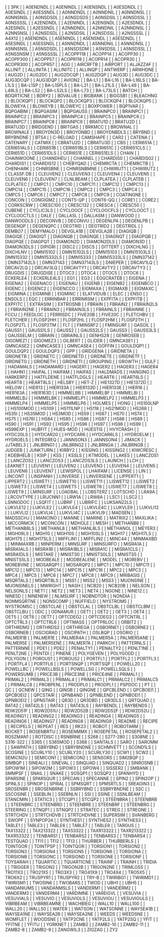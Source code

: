 [ ] 3PK
[ ] A0ENDNDL
[ ] A0ENINDL
[ ] A0ENSNDL
[ ] A0ESDNDL
[ ] A0ESINDL
[ ] A0ESSNDL
[ ] A0NNDNDL
[ ] A0NNDNIL
[ ] A0NNDNSL
[ ] A0NNSNSL
[ ] A0NSDSDL
[ ] A0NSDSDS
[ ] A0NSDSIL
[ ] A0NSDSSL
[ ] A0NSSSSL
[ ] A2ENDNDL
[ ] A2ENINDL
[ ] A2ENSNDL
[ ] A2ESDNDL
[ ] A2ESINDL
[ ] A2ESSNDL
[ ] A2NNDNDL
[ ] A2NNDNIL
[ ] A2NNDNSL
[ ] A2NNSNSL
[ ] A2NSDSDL
[ ] A2NSDSIL
[ ] A2NSDSSL
[ ] A2NSSSSL
[ ] A4X12
[ ] A5ENDNDL
[ ] A5ENINDL
[ ] A5ENSNDL
[ ] A5ESDNDL
[ ] A5ESINDL
[ ] A5ESSNDL
[ ] A5NNDNDL
[ ] A5NNDNIL
[ ] A5NNDNSL
[ ] A5NNSNSL
[ ] A5NSDSDL
[ ] A5NSDSDM
[ ] A5NSDSIL
[ ] A5NSDSSL
[ ] A5NSSNSM
[ ] A5NSSSSL
[ ] ACOPP118
[ ] ACOPP14
[ ] ACOPP30
[ ] ACOPP300
[ ] ACOPP57
[ ] ACOPR118
[ ] ACOPR14
[ ] ACOPR30
[ ] ACOPR300
[ ] ACOPR57
[ ] AGG
[ ] AIRCRFTB
[ ] AIRPORT
[ ] ALJAZZAF
[ ] ALLINIT
[ ] ALLINITA
[ ] ALLINITC
[ ] ALLINQP
[ ] ANTWERP
[ ] ARWHDNE
[ ] AUG2D
[ ] AUG2DC
[ ] AUG2DCQP
[ ] AUG2DQP
[ ] AUG3D
[ ] AUG3DC
[ ] AUG3DCQP
[ ] AUG3DQP
[ ] AVION2
[ ] BA-L1
[ ] BA-L16
[ ] BA-L16LS
[ ] BA-L1LS
[ ] BA-L1SP
[ ] BA-L1SPLS
[ ] BA-L21
[ ] BA-L21LS
[ ] BA-L49
[ ] BA-L49LS
[ ] BA-L52
[ ] BA-L52LS
[ ] BA-L73
[ ] BA-L73LS
[ ] BATCH
[ ] BDQRTICNE
[ ] BDRY2
[ ] BDVALUE
[ ] BIGBANK
[ ] BIGGSB1
[ ] BLEACHNG
[ ] BLOCKQP1
[ ] BLOCKQP2
[ ] BLOCKQP3
[ ] BLOCKQP4
[ ] BLOCKQP5
[ ] BLOWEYA
[ ] BLOWEYB
[ ] BLOWEYC
[ ] BOXPOWER
[ ] BQP1VAR
[ ] BQPGABIM
[ ] BQPGASIM
[ ] BQPGAUSS
[ ] BRAINPC0
[ ] BRAINPC1
[ ] BRAINPC2
[ ] BRAINPC3
[ ] BRAINPC4
[ ] BRAINPC5
[ ] BRAINPC6
[ ] BRAINPC7
[ ] BRAINPC8
[ ] BRAINPC9
[ ] BRATU1D
[ ] BRATU2D
[ ] BRATU3D
[ ] BRIDGEND
[ ] BRITGAS
[ ] BRKMCC
[ ] BROWNAL
[ ] BROWNALE
[ ] BROYDN3D
[ ] BROYDNBD
[ ] BROYDNBDLS
[ ] BRYBND
[ ] BRYBNDNE
[ ] BTS4
[ ] C-RELOAD
[ ] CAMSHAPE
[ ] CAR2
[ ] CATENA
[ ] CATENARY
[ ] CATMIX
[ ] CBRATU2D
[ ] CBRATU3D
[ ] CBS
[ ] CERI651A
[ ] CERI651ALS
[ ] CERI651B
[ ] CERI651BLS
[ ] CERI651C
[ ] CERI651CLS
[ ] CERI651D
[ ] CERI651DLS
[ ] CERI651E
[ ] CERI651ELS
[ ] CHAIN
[ ] CHAINWOONE
[ ] CHANDHEU
[ ] CHANNEL
[ ] CHARDIS0
[ ] CHARDIS02
[ ] CHARDIS1
[ ] CHARDIS12
[ ] CHEBYQAD
[ ] CHEMRCTA
[ ] CHEMRCTB
[ ] CHENHARK
[ ] CHNRSBNE
[ ] CHNRSNBMNE
[ ] CHWIRUT1
[ ] CHWIRUT2
[ ] CLASSF.DB
[ ] CLEUVEN2
[ ] CLEUVEN3
[ ] CLEUVEN4
[ ] CLEUVEN5
[ ] CLEUVEN6
[ ] CLEUVEN7
[ ] CLNLBEAM
[ ] CLPLATEA
[ ] CLPLATEB
[ ] CLPLATEC
[ ] CMPC1
[ ] CMPC10
[ ] CMPC11
[ ] CMPC12
[ ] CMPC13
[ ] CMPC14
[ ] CMPC15
[ ] CMPC16
[ ] CMPC2
[ ] CMPC3
[ ] CMPC4
[ ] CMPC5
[ ] CMPC6
[ ] CMPC7
[ ] CMPC8
[ ] CMPC9
[ ] COATINGNE
[ ] CONCON
[ ] CONGIGMZ
[ ] CONT5-QP
[ ] CONT6-QQ
[ ] CORE1
[ ] CORE2
[ ] CORKSCRW
[ ] CRESC100
[ ] CRESC132
[ ] CRESC4
[ ] CRESC50
[ ] CUBENE
[ ] CYCLIC3LS
[ ] CYCLOOCF
[ ] CYCLOOCFLS
[ ] CYCLOOCT
[ ] CYCLOOCTLS
[ ] DALE
[ ] DALLASL
[ ] DALLASM
[ ] DANWOOD
[ ] DANWOODLS
[ ] DECONVB
[ ] DECONVU
[ ] DEGENLPA
[ ] DEGENLPB
[ ] DEGENQP
[ ] DEGENQPC
[ ] DEGTRID
[ ] DEGTRID2
[ ] DEGTRIDL
[ ] DEMBO7
[ ] DEMYMALO
[ ] DEVGLA1B
[ ] DEVGLA2B
[ ] DIAGIQB
[ ] DIAGIQE
[ ] DIAGIQT
[ ] DIAGNQB
[ ] DIAGNQE
[ ] DIAGNQT
[ ] DIAGPQB
[ ] DIAGPQE
[ ] DIAGPQT
[ ] DIAMON2D
[ ] DIAMON2DLS
[ ] DIAMON3D
[ ] DIAMON3DLS
[ ] DIPIGRI
[ ] DISC2
[ ] DISCS
[ ] DITTERT
[ ] DIXCHLNG
[ ] DIXCHLNV
[ ] DMN15102
[ ] DMN15102LS
[ ] DMN15103
[ ] DMN15103LS
[ ] DMN15332
[ ] DMN15332LS
[ ] DMN15333
[ ] DMN15333LS
[ ] DMN37142
[ ] DMN37142LS
[ ] DMN37143
[ ] DMN37143LS
[ ] DNIEPER
[ ] DRCAV1LQ
[ ] DRCAV2LQ
[ ] DRCAV3LQ
[ ] DRCAVTY1
[ ] DRCAVTY2
[ ] DRCAVTY3
[ ] DRUGDIS
[ ] DRUGDISE
[ ] DTOC3
[ ] DTOC4
[ ] DTOC5
[ ] DTOC6
[ ] ECKERLE4
[ ] ECKERLE4LS
[ ] EG1
[ ] EG3
[ ] EGGCRATEB
[ ] EIGENA
[ ] EIGENA2
[ ] EIGENACO
[ ] EIGENAU
[ ] EIGENB
[ ] EIGENB2
[ ] EIGENBCO
[ ] EIGENC
[ ] EIGENC2
[ ] EIGENCCO
[ ] EIGMAXA
[ ] EIGMAXB
[ ] EIGMAXC
[ ] EIGMINA
[ ] EIGMINB
[ ] EIGMINC
[ ] ELATVIDUB
[ ] ELEC
[ ] ENSO
[ ] ENSOLS
[ ] EQC
[ ] ERRINBAR
[ ] ERRINRSM
[ ] EXPFITA
[ ] EXPFITB
[ ] EXPFITC
[ ] EXTRASIM
[ ] EXTROSNB
[ ] FBRAIN
[ ] FBRAIN2
[ ] FBRAIN2LS
[ ] FBRAIN2NE
[ ] FBRAIN3
[ ] FBRAIN3LS
[ ] FBRAINLS
[ ] FBRAINNE
[ ] FCCU
[ ] FEEDLOC
[ ] FERRISDC
[ ] FIVE20B
[ ] FIVE20C
[ ] FLETCHBV
[ ] FLETCHER
[ ] FLOSP2HH
[ ] FLOSP2HL
[ ] FLOSP2HM
[ ] FLOSP2TH
[ ] FLOSP2TL
[ ] FLOSP2TM
[ ] FLT
[ ] FMINSRF2
[ ] FMINSURF
[ ] GASOIL
[ ] GAUSS1
[ ] GAUSS1LS
[ ] GAUSS2
[ ] GAUSS2LS
[ ] GAUSS3
[ ] GAUSS3LS
[ ] GAUSSELM
[ ] GBRAIN
[ ] GBRAINLS
[ ] GENHS28
[ ] GENROSEB
[ ] GIGOMEZ1
[ ] GIGOMEZ3
[ ] GILBERT
[ ] GLIDER
[ ] GMNCASE1
[ ] GMNCASE2
[ ] GMNCASE3
[ ] GMNCASE4
[ ] GOFFIN
[ ] GOULDQP1
[ ] GOULDQP2
[ ] GOULDQP3
[ ] GPP
[ ] GRIDGENA
[ ] GRIDNETA
[ ] GRIDNETB
[ ] GRIDNETC
[ ] GRIDNETD
[ ] GRIDNETE
[ ] GRIDNETF
[ ] GRIDNETG
[ ] GRIDNETH
[ ] GRIDNETI
[ ] GROUPING
[ ] GROWTH
[ ] GULF
[ ] HADAMALS
[ ] HADAMARD
[ ] HAGER1
[ ] HAGER2
[ ] HAGER3
[ ] HAGER4
[ ] HAHN1
[ ] HAIFAL
[ ] HAIFAM
[ ] HAIFAS
[ ] HALDMADS
[ ] HANGING
[ ] HARKERP2
[ ] HATFLDENE
[ ] HATFLDGLS
[ ] HEART6
[ ] HEART6LS
[ ] HEART8
[ ] HEART8LS
[ ] HELSBY
[ ] HET-Z
[ ] HIE1327D
[ ] HIE1372D
[ ] HIELOW
[ ] HIER13
[ ] HIER133A
[ ] HIER133D
[ ] HIER133E
[ ] HIER16
[ ] HIER163A
[ ] HIER163D
[ ] HIMMELBB
[ ] HIMMELBF
[ ] HIMMELBI
[ ] HIMMELBJ
[ ] HIMMELBK
[ ] HIMMELP1
[ ] HIMMELP2
[ ] HIMMELP3
[ ] HIMMELP4
[ ] HIMMELP5
[ ] HIMMELP6
[ ] HOLMES
[ ] HONG
[ ] HS100LNP
[ ] HS100MOD
[ ] HS109
[ ] HS111LNP
[ ] HS118
[ ] HS21MOD
[ ] HS268
[ ] HS35I
[ ] HS35MOD
[ ] HS3MOD
[ ] HS59
[ ] HS67
[ ] HS70
[ ] HS74
[ ] HS75
[ ] HS76I
[ ] HS84
[ ] HS85
[ ] HS86
[ ] HS87
[ ] HS88
[ ] HS89
[ ] HS90
[ ] HS91
[ ] HS92
[ ] HS95
[ ] HS96
[ ] HS97
[ ] HS98
[ ] HS99
[ ] HS99EXP
[ ] HUBFIT
[ ] HUES-MOD
[ ] HUESTIS
[ ] HVYCRASH
[ ] HYDC20LS
[ ] HYDCAR20
[ ] HYDCAR6
[ ] HYDCAR6LS
[ ] HYDROELM
[ ] HYDROELS
[ ] INTEGREQ
[ ] JANNSON3
[ ] JANNSON4
[ ] JIMACK
[ ] JJTABEL3
[ ] JNLBRNG1
[ ] JNLBRNG2
[ ] JNLBRNGA
[ ] JNLBRNGB
[ ] JUDGEB
[ ] JUNKTURN
[ ] KIRBY2
[ ] KISSING
[ ] KISSING2
[ ] KIWCRESC
[ ] KOEBHELB
[ ] KSIP
[ ] KSS
[ ] KSSLS
[ ] KTMODEL
[ ] LAKES
[ ] LANCZOS1
[ ] LANCZOS2
[ ] LANCZOS3
[ ] LANCZOS3LS
[ ] LAUNCH
[ ] LCH
[ ] LEAKNET
[ ] LEUVEN1
[ ] LEUVEN2
[ ] LEUVEN3
[ ] LEUVEN4
[ ] LEUVEN5
[ ] LEUVEN6
[ ] LEUVEN7
[ ] LEWISPOL
[ ] LHAIFAM
[ ] LICENSE
[ ] LIN
[ ] LINCONT
[ ] LINSPANH
[ ] LINVERSE
[ ] LINVERSENE
[ ] LIPPERT1
[ ] LIPPERT2
[ ] LISWET1
[ ] LISWET10
[ ] LISWET11
[ ] LISWET12
[ ] LISWET2
[ ] LISWET3
[ ] LISWET4
[ ] LISWET5
[ ] LISWET6
[ ] LISWET7
[ ] LISWET8
[ ] LISWET9
[ ] LMINSURF
[ ] LOADBAL
[ ] LOBSTERZ
[ ] LOTSCHD
[ ] LRA9A
[ ] LRCOVTYPE
[ ] LRIJCNN1
[ ] LRW1A
[ ] LRW8A
[ ] LSC1
[ ] LSC2
[ ] LSNNODOC
[ ] LSQFIT
[ ] LUBRIF
[ ] LUBRIFC
[ ] LUKSAN22LS
[ ] LUKVLE12
[ ] LUKVLE2
[ ] LUKVLE4
[ ] LUKVLE4C
[ ] LUKVLE9
[ ] LUKVLI12
[ ] LUKVLI2
[ ] LUKVLI4
[ ] LUKVLI4C
[ ] LUKVLI9
[ ] MADSEN
[ ] MADSSCHJ
[ ] MANCINO
[ ] MANNE
[ ] MARINE
[ ] MATRIX2
[ ] MAXLIKA
[ ] MCCORMCK
[ ] MCONCON
[ ] MDHOLE
[ ] MESH
[ ] METHANB8
[ ] METHANB8LS
[ ] METHANL8
[ ] METHANL8LS
[ ] METHANOL
[ ] MEYER3
[ ] MGH09LS
[ ] MGH10
[ ] MGH10S
[ ] MGH10SLS
[ ] MGH17
[ ] MGH17LS
[ ] MGH17S
[ ] MGH17SLS
[ ] MIFFLIN1
[ ] MIFFLIN2
[ ] MINC44
[ ] MINMAXBD
[ ] MINMAXRB
[ ] MINPERM
[ ] MINSURF
[ ] MINSURFO
[ ] MISRA1A
[ ] MISRA1ALS
[ ] MISRA1B
[ ] MISRA1BLS
[ ] MISRA1C
[ ] MISRA1CLS
[ ] MISRA1DLS
[ ] MISTAKE
[ ] MNISTS0
[ ] MNISTS0LS
[ ] MNISTS5
[ ] MNISTS5LS
[ ] MODBEALE
[ ] MODBEALENE
[ ] MODEL
[ ] MOREBV
[ ] MOREBVNE
[ ] MOSARQP1
[ ] MOSARQP2
[ ] MPC1
[ ] MPC10
[ ] MPC11
[ ] MPC12
[ ] MPC13
[ ] MPC14
[ ] MPC15
[ ] MPC16
[ ] MPC2
[ ] MPC3
[ ] MPC4
[ ] MPC5
[ ] MPC6
[ ] MPC7
[ ] MPC8
[ ] MPC9
[ ] MRIBASIS
[ ] MSQRTALS
[ ] MSQRTBLS
[ ] MSS1
[ ] MSS2
[ ] MSS3
[ ] MUONSINE
[ ] MUONSINELS
[ ] MWRIGHT
[ ] NASH
[ ] NCB20
[ ] NCB20B
[ ] NELSON
[ ] NELSONLS
[ ] NET1
[ ] NET2
[ ] NET3
[ ] NET4
[ ] NGONE
[ ] NINE12
[ ] NINE5D
[ ] NINENEW
[ ] NLMSURF
[ ] NOBNDTOR
[ ] NONDIA
[ ] NONMSQRTNE
[ ] NONSCOMP
[ ] NUFFIELD
[ ] NYSTROM5
[ ] NYSTROM5C
[ ] OBSTCLAE
[ ] OBSTCLAL
[ ] OBSTCLBL
[ ] OBSTCLBM
[ ] OBSTCLBU
[ ] ODC
[ ] ODNAMUR
[ ] OET1
[ ] OET2
[ ] OET3
[ ] OET4
[ ] OET5
[ ] OET6
[ ] OET7
[ ] OPTCDEG2
[ ] OPTCDEG3
[ ] OPTCNTRL
[ ] OPTCTRL3
[ ] OPTCTRL6
[ ] OPTMASS
[ ] OPTPRLOC
[ ] ORBIT2
[ ] ORTHRDM2
[ ] ORTHRDS2
[ ] ORTHREGA
[ ] OSBORNE1
[ ] OSBORNE2
[ ] OSBORNEB
[ ] OSCIGRAD
[ ] OSCIPATH
[ ] OSLBQP
[ ] OSORIO
[ ] PALMER1B
[ ] PALMER1E
[ ] PALMER4A
[ ] PALMER5A
[ ] PALMER5ANE
[ ] PALMER5E
[ ] PALMER5ENE
[ ] PALMER7A
[ ] PARKCH
[ ] PATTERNLS
[ ] PATTERNNE
[ ] PDE1
[ ] PDE2
[ ] PENALTY1
[ ] PENALTY2
[ ] PENLT1NE
[ ] PENLT2NE
[ ] PENTDI
[ ] PINENE
[ ] POLYGEVEN
[ ] POLYGODD
[ ] POLYGON
[ ] POROUS1
[ ] POROUS2
[ ] PORTFL1
[ ] PORTFL2
[ ] PORTFL3
[ ] PORTFL4
[ ] PORTFL6
[ ] PORTSNQP
[ ] PORTSQP
[ ] POWELL20
[ ] POWELLBC
[ ] POWELLBSLS
[ ] POWELLSG
[ ] POWELLSQLS
[ ] POWERSUMB
[ ] PRICE3B
[ ] PRICE3NE
[ ] PRICE4NE
[ ] PRIMAL1
[ ] PRIMAL2
[ ] PRIMAL3
[ ] PRIMAL4
[ ] PRIMALC1
[ ] PRIMALC2
[ ] PRIMALC5
[ ] PRIMALC8
[ ] PROBPENL
[ ] PRODPL0
[ ] PRODPL1
[ ] PSPDOC
[ ] PT
[ ] QC
[ ] QCNEW
[ ] QING
[ ] QINGB
[ ] QINGNE
[ ] QPCBLEND
[ ] QPCBOEI1
[ ] QPCBOEI2
[ ] QPCSTAIR
[ ] QPNBAND
[ ] QPNBLEND
[ ] QPNBOEI1
[ ] QPNBOEI2
[ ] QPNSTAIR
[ ] QR3D
[ ] QR3DBD
[ ] QR3DLS
[ ] QRTQUAD
[ ] RAT42
[ ] RAT42LS
[ ] RAT43
[ ] RAT43LS
[ ] RAYBENDL
[ ] RAYBENDS
[ ] RDW2D51F
[ ] RDW2D51U
[ ] RDW2D52B
[ ] RDW2D52F
[ ] RDW2D52U
[ ] READING1
[ ] READING2
[ ] READING3
[ ] READING4
[ ] READING5
[ ] READING6
[ ] READING7
[ ] READING8
[ ] READING9
[ ] README
[ ] RECIPE
[ ] RECIPELS
[ ] REPEAT
[ ] RES
[ ] RK23
[ ] ROBOT
[ ] ROBOTARM
[ ] ROCKET
[ ] ROSENBRTU
[ ] ROSENMMX
[ ] ROSEPETAL
[ ] ROSEPETAL2
[ ] ROSZMAN1
[ ] ROTDISC
[ ] RSNBRNE
[ ] S268
[ ] S277-280
[ ] S308NE
[ ] S316-322
[ ] S365
[ ] S365MOD
[ ] S368
[ ] SANTALS
[ ] SARO
[ ] SAROMM
[ ] SAWPATH
[ ] SBRYBND
[ ] SBRYBNDNE
[ ] SCHMVETT
[ ] SCOND1LS
[ ] SCOSINE
[ ] SCURLY10
[ ] SCURLY20
[ ] SCURLY30
[ ] SCW1
[ ] SCW2
[ ] SEMICN2U
[ ] SEMICON1
[ ] SEMICON2
[ ] SENSORS
[ ] SIM2BQP
[ ] SIMBQP
[ ] SINEALI
[ ] SINEVAL
[ ] SINQUAD
[ ] SINQUAD2
[ ] SINROSNB
[ ] SIPOW1M
[ ] SIPOW2M
[ ] SIPOW3
[ ] SIPOW4
[ ] SISSER2
[ ] SMBANK
[ ] SMMPSF
[ ] SNAIL
[ ] SNAKE
[ ] SOSQP1
[ ] SOSQP2
[ ] SPANHYD
[ ] SPARSINE
[ ] SPARSQUR
[ ] SPECAN
[ ] SPECANNE
[ ] SPIN2
[ ] SPIN2OP
[ ] SPINLS
[ ] SPINOP
[ ] SPIRAL
[ ] SPMSQRT
[ ] SPMSRTLS
[ ] SREADIN3
[ ] SROSENBR
[ ] SROSENBRNE
[ ] SSBRYBND
[ ] SSBRYBNDNE
[ ] SSC
[ ] SSCOSINE
[ ] SSEBLIN
[ ] SSEBNLN
[ ] SSI
[ ] SSINE
[ ] SSNLBEAM
[ ] STANCMIN
[ ] STATIC3
[ ] STCQP1
[ ] STCQP2
[ ] STEENBRA
[ ] STEENBRB
[ ] STEENBRC
[ ] STEENBRD
[ ] STEENBRE
[ ] STEENBRF
[ ] STEENBRG
[ ] STEERING
[ ] STNQP1
[ ] STNQP2
[ ] STRATEC
[ ] STREG
[ ] STREGNE
[ ] STRTCHDV
[ ] STRTCHDVB
[ ] STRTCHDVNE
[ ] SUPERSIM
[ ] SVANBERG
[ ] SWOPF
[ ] SYNPOP24
[ ] SYNTHES1
[ ] SYNTHES2
[ ] SYNTHES3
[ ] TABLE1
[ ] TABLE3
[ ] TABLE6
[ ] TABLE7
[ ] TABLE8
[ ] TARGUS
[ ] TAX13322
[ ] TAX213322
[ ] TAX53322
[ ] TAXR13322
[ ] TAXR213322
[ ] TAXR53322
[ ] TENBARS1
[ ] TENBARS2
[ ] TENBARS3
[ ] TENBARS4
[ ] TESTQUAD
[ ] TFI1
[ ] TFI2
[ ] TFI3
[ ] THURBER
[ ] THURBERLS
[ ] TOINTGOR
[ ] TOINTPSP
[ ] TOINTQOR
[ ] TORSION1
[ ] TORSION2
[ ] TORSION3
[ ] TORSION4
[ ] TORSION5
[ ] TORSION6
[ ] TORSIONA
[ ] TORSIONB
[ ] TORSIONC
[ ] TORSIOND
[ ] TORSIONE
[ ] TORSIONF
[ ] TOYSARAH
[ ] TQUARTIC
[ ] TQUARTICNE
[ ] TRAINF
[ ] TRAINH
[ ] TRIDIA
[ ] TRIGGER
[ ] TRIGON2
[ ] TRIGON2B
[ ] TRIGON2NE
[ ] TRIMLOSS
[ ] TRO11X3
[ ] TRO21X5
[ ] TRO3X3
[ ] TRO41X9
[ ] TRO4X4
[ ] TRO5X5
[ ] TRO6X2
[ ] TRUSPYR1
[ ] TRUSPYR2
[ ] TRY-B
[ ] TWIRIBG1
[ ] TWIRIMD1
[ ] TWIRISM1
[ ] TWO5IN6
[ ] TWOBARS
[ ] TWOD
[ ] UBH1
[ ] UBH5
[ ] VANDANIUMS
[ ] VANDANMSLS
[ ] VANDERM1
[ ] VANDERM2
[ ] VANDERM3
[ ] VANDERM4
[ ] VARDIMNE
[ ] VAREIGVL
[ ] VESUVIA
[ ] VESUVIALS
[ ] VESUVIO
[ ] VESUVIOLS
[ ] VESUVIOU
[ ] VESUVIOULS
[ ] VIBRBEAM
[ ] VIBRBEAMNE
[ ] WACHBIEG
[ ] WALL10
[ ] WALL100
[ ] WALL20
[ ] WALL50
[ ] WATER
[ ] WATSON
[ ] WATSONNE
[ ] WAYSEA1B
[ ] WAYSEA1NE
[ ] WAYSEA2B
[ ] WAYSEA2NE
[ ] WEEDS
[ ] WEEDSNE
[ ] WOMFLET
[ ] WOODSNE
[ ] YATP2CNE
[ ] YATP2LS
[ ] YATP2SQ
[ ] YFIT
[ ] YFITNE
[ ] YFITU
[ ] YORKNET
[ ] ZAMB2
[ ] ZAMB2-10
[ ] ZAMB2-11
[ ] ZAMB2-8
[ ] ZAMB2-9
[ ] ZANGWIL3
[ ] ZIGZAG
[ ] ZY2
